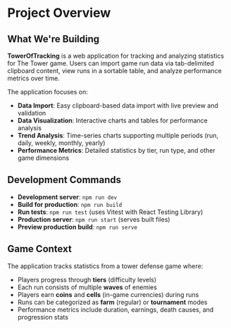 # Project Overview

## What We're Building

**TowerOfTracking** is a web application for tracking and analyzing statistics for The Tower game. Users can import game run data via tab-delimited clipboard content, view runs in a sortable table, and analyze performance metrics over time.

The application focuses on:
- **Data Import**: Easy clipboard-based data import with live preview and validation
- **Data Visualization**: Interactive charts and tables for performance analysis
- **Trend Analysis**: Time-series charts supporting multiple periods (run, daily, weekly, monthly, yearly)
- **Performance Metrics**: Detailed statistics by tier, run type, and other game dimensions

## Development Commands

- **Development server**: `npm run dev`
- **Build for production**: `npm run build`
- **Run tests**: `npm run test` (uses Vitest with React Testing Library)
- **Production server**: `npm run start` (serves built files)
- **Preview production build**: `npm run serve`

## Game Context

The application tracks statistics from a tower defense game where:
- Players progress through **tiers** (difficulty levels)
- Each run consists of multiple **waves** of enemies
- Players earn **coins** and **cells** (in-game currencies) during runs
- Runs can be categorized as **farm** (regular) or **tournament** modes
- Performance metrics include duration, earnings, death causes, and progression stats